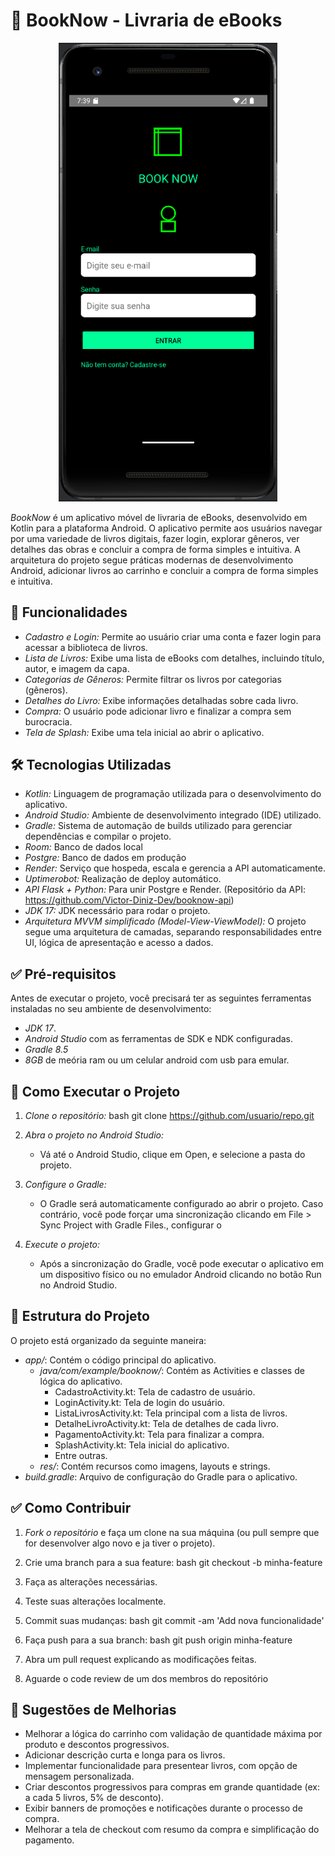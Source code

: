 
# 📱 BookNow - Livraria de eBooks

<p align="center">
  <img src="BookNow_KotlinApp2705/app/src/main/res/drawable/home.png" width="350" alt="Tela inicial"/>
</p>

*BookNow* é um aplicativo móvel de livraria de eBooks, desenvolvido em Kotlin para a plataforma Android. O aplicativo permite aos usuários navegar por uma variedade de livros digitais, fazer login, explorar gêneros, ver detalhes das obras e concluir a compra de forma simples e intuitiva. A arquitetura do projeto segue práticas modernas de desenvolvimento Android, adicionar livros ao carrinho e concluir a compra de forma simples e intuitiva.

## 🔧 Funcionalidades

- *Cadastro e Login:* Permite ao usuário criar uma conta e fazer login para acessar a biblioteca de livros.
- *Lista de Livros:* Exibe uma lista de eBooks com detalhes, incluindo título, autor, e imagem da capa.
- *Categorias de Gêneros:* Permite filtrar os livros por categorias (gêneros).
- *Detalhes do Livro:* Exibe informações detalhadas sobre cada livro.
- *Compra:* O usuário pode adicionar livro e finalizar a compra sem burocracia.
- *Tela de Splash:* Exibe uma tela inicial ao abrir o aplicativo.

## 🛠️ Tecnologias Utilizadas

- *Kotlin:* Linguagem de programação utilizada para o desenvolvimento do aplicativo.
- *Android Studio:* Ambiente de desenvolvimento integrado (IDE) utilizado.
- *Gradle:* Sistema de automação de builds utilizado para gerenciar dependências e compilar o projeto.
- *Room:* Banco de dados local
- *Postgre:* Banco de dados em produção
- *Render:* Serviço que hospeda, escala e gerencia a API automaticamente.
- *Uptimerobot:* Realização de deploy automático.
- *API Flask + Python:* Para unir Postgre e Render.  (Repositório da API: https://github.com/Victor-Diniz-Dev/booknow-api)
- *JDK 17:* JDK necessário para rodar o projeto.
- *Arquitetura MVVM simplificado (Model-View-ViewModel):* O projeto segue uma arquitetura de camadas, separando responsabilidades entre UI, lógica de apresentação e acesso a dados.


## ✅ Pré-requisitos

Antes de executar o projeto, você precisará ter as seguintes ferramentas instaladas no seu ambiente de desenvolvimento:

- *JDK 17*.
- *Android Studio* com as ferramentas de SDK e NDK configuradas.
- *Gradle 8.5* 
- *8GB* de meória ram ou um celular android com usb para emular.

## 🧱 Como Executar o Projeto

1. *Clone o repositório:*
   bash
   git clone https://github.com/usuario/repo.git
   

2. *Abra o projeto no Android Studio:*
   - Vá até o Android Studio, clique em Open, e selecione a pasta do projeto.

3. *Configure o Gradle:*
   - O Gradle será automaticamente configurado ao abrir o projeto. Caso contrário, você pode forçar uma sincronização clicando em File > Sync Project with Gradle Files., configurar o

4. *Execute o projeto:*
   - Após a sincronização do Gradle, você pode executar o aplicativo em um dispositivo físico ou no emulador Android clicando no botão Run no Android Studio.

## 🧱 Estrutura do Projeto

O projeto está organizado da seguinte maneira:

- *app/*: Contém o código principal do aplicativo.
  - *java/com/example/booknow/*: Contém as Activities e classes de lógica do aplicativo.
    - CadastroActivity.kt: Tela de cadastro de usuário.
    - LoginActivity.kt: Tela de login do usuário.
    - ListaLivrosActivity.kt: Tela principal com a lista de livros.
    - DetalheLivroActivity.kt: Tela de detalhes de cada livro.
    - PagamentoActivity.kt: Tela para finalizar a compra.
    - SplashActivity.kt: Tela inicial do aplicativo.
    - Entre outras.
  - *res/*: Contém recursos como imagens, layouts e strings.
- *build.gradle*: Arquivo de configuração do Gradle para o aplicativo.

## ✅  Como Contribuir

1. *Fork o repositório* e faça um clone na sua máquina (ou pull sempre que for desenvolver algo novo e ja tiver o projeto).
2. Crie uma branch para a sua feature:
   bash
   git checkout -b minha-feature
   
3. Faça as alterações necessárias.
4. Teste suas alterações localmente.
5. Commit suas mudanças:
   bash
   git commit -am 'Add nova funcionalidade'
   
6. Faça push para a sua branch:
   bash
   git push origin minha-feature
   
7. Abra um pull request explicando as modificações feitas.

8. Aguarde o code review de um dos membros do repositório

## 💾 Sugestões de Melhorias

- Melhorar a lógica do carrinho com validação de quantidade máxima por produto e descontos progressivos.
- Adicionar descrição curta e longa para os livros.
- Implementar funcionalidade para presentear livros, com opção de mensagem personalizada.
- Criar descontos progressivos para compras em grande quantidade (ex: a cada 5 livros, 5% de desconto).
- Exibir banners de promoções e notificações durante o processo de compra.
- Melhorar a tela de checkout com resumo da compra e simplificação do pagamento.





